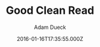 ---
layout: JamstackTheme
title: Good Clean Read
github: https://github.com/adueck/good-clean-read
demo: https://adueck.github.io/good-clean-read/
author: Adam Dueck
ssg: Jekyll
date: 2016-01-16T17:35:55.000Z
description: >-
  A Jekyll template for publishing clean, readable articles and single-page
  sites
stale: true
---